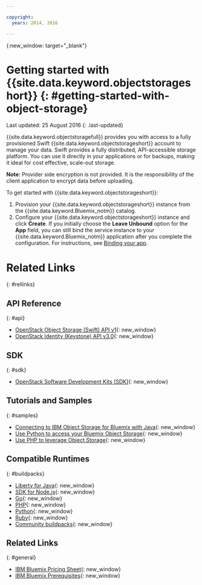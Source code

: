 ```yaml
---

copyright:
  years: 2014, 2016

---
```


{:new_window: target="_blank"}

# Getting started with {{site.data.keyword.objectstorageshort}}  {: #getting-started-with-object-storage}

Last updated: 25 August 2016
{: .last-updated}

{{site.data.keyword.objectstoragefull}} provides you with access to a fully provisioned Swift {{site.data.keyword.objectstorageshort}} account to manage your data. Swift provides a fully distributed, API-accessible storage platform. You can use it directly in your applications or for backups, making it ideal for cost effective, scale-out storage.

**Note:** Provider side encryption is not provided. It is the responsibility of the client application to encrypt data before uploading.


To get started with {{site.data.keyword.objectstorageshort}}:

1.	Provision your {{site.data.keyword.objectstorageshort}} instance from the {{site.data.keyword.Bluemix_notm}} catalog.
2.	Configure your {{site.data.keyword.objectstorageshort}} instance and click **Create**. If you initially choose the **Leave Unbound** option for the **App** field, you can still bind the service instance to your {{site.data.keyword.Bluemix_notm}} application after you complete the configuration. For instructions, see [Binding your app](../ObjectStorage/objectstorge_usingobjectstorage.html#using-object-storage-from-bluemix-app).



# Related Links
{: #rellinks}

## API Reference
{: #api}
* [OpenStack Object Storage (Swift) API v1](http://developer.openstack.org/api-ref-objectstorage-v1.html){: new_window}
* [OpenStack Identity (Keystone) API v3.0](http://developer.openstack.org/api-ref-identity-v3.html){: new_window}

## SDK
{: #sdk}
* [OpenStack Software Development Kits (SDK)](https://wiki.openstack.org/wiki/SDKs){: new_window}

## Tutorials and Samples
{: #samples}
* [Connecting to IBM Object Storage for Bluemix with Java](https://developer.ibm.com/recipes/tutorials/connecting-to-ibm-object-storage-for-bluemix-with-java/){: new_window}
* [Use Python to access your Bluemix Object Storage](https://developer.ibm.com/recipes/tutorials/use-python-to-access-your-bluemix-object-storage/){: new_window}
* [Use PHP to leverage Object Storage](https://developer.ibm.com/recipes/tutorials/use-php-to-leverage-object-storage-for-bluemix/){: new_window}

## Compatible Runtimes
{: #buildpacks}
* [Liberty for Java](https://www.ng.bluemix.net/docs/runtimes/liberty/index.html){: new_window}
* [SDK for Node.js](https://www.ng.bluemix.net/docs/runtimes/nodejs/index.html){: new_window}
* [Go](https://www.ng.bluemix.net/docs/runtimes/go/index.html){: new_window}
* [PHP](https://www.ng.bluemix.net/docs/runtimes/php/index.html){: new_window}
* [Python](https://www.ng.bluemix.net/docs/runtimes/python/index.html){: new_window}
* [Ruby](https://www.ng.bluemix.net/docs/runtimes/ruby/index.html){: new_window}
* [Community buildpacks](https://www.ng.bluemix.net/docs/starters/byob.html){: new_window}

## Related Links
{: #general}
* [IBM Bluemix Pricing Sheet](https://www.ng.bluemix.net/#/pricing){: new_window}
* [IBM Bluemix Prerequisites](https://developer.ibm.com/bluemix/support/#prereqs){: new_window}
